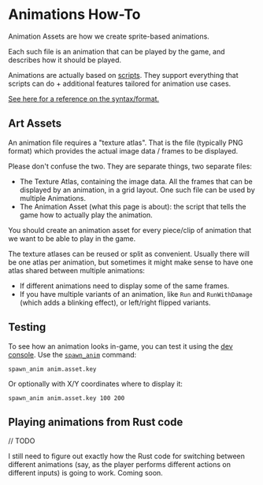 # Animations How-To

Animation Assets are how we create sprite-based animations.

Each such file is an animation that can be played by the game, and describes how
it should be played.

Animations are actually based on [scripts](./script.md). They support everything
that scripts can do + additional features tailored for animation use cases.

[See here for a reference on the syntax/format.](./anim-ref.md)

## Art Assets

An animation file requires a "texture atlas". That is the file (typically PNG
format) which provides the actual image data / frames to be displayed.

Please don't confuse the two. They are separate things, two separate files:
 - The Texture Atlas, containing the image data.
All the frames that can be displayed by an animation, in a grid layout.
One such file can be used by multiple Animations.
 - The Animation Asset (what this page is about): the script that tells the game how to actually play the animation.

You should create an animation asset for every piece/clip of animation that
we want to be able to play in the game.

The texture atlases can be reused or split as convenient. Usually there will
be one atlas per animation, but sometimes it might make sense to have one atlas
shared between multiple animations:
 - If different animations need to display some of the same frames.
 - If you have multiple variants of an animation, like `Run` and `RunWithDamage` (which adds a blinking effect),
   or left/right flipped variants.

## Testing

To see how an animation looks in-game, you can test it using the [dev
console](./cli.md). Use the [`spawn_anim`](./cli-ref.md#spawn_anim) command:

```
spawn_anim anim.asset.key
```

Or optionally with X/Y coordinates where to display it:

```
spawn_anim anim.asset.key 100 200
```

## Playing animations from Rust code

// TODO

I still need to figure out exactly how the Rust code for switching between
different animations (say, as the player performs different actions on different
inputs) is going to work. Coming soon.
